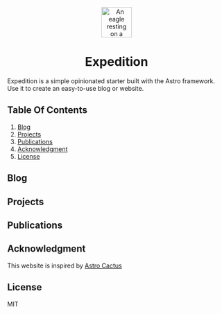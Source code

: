 <div align="center">
  <picture>
    <source media="(prefers-color-scheme: dark)" srcset="./assets/icon-darkgreen.svg">
    <source media="(prefers-color-scheme: light)" srcset="./assets/icon-red.svg">
    <img alt="An eagle resting on a branch. Light: 'Light variant' Dark: 'Dark variant'" src="./icon-teal.svg" width=70>
  </picture>
</div>
<h1 align="center">
  Expedition
</h1>

Expedition is a simple opinionated starter built with the Astro framework. Use it to create an easy-to-use blog or website.

## Table Of Contents

1. [Blog](#blog)
2. [Projects](#projects)
3. [Publications](#publications)
4. [Acknowledgment](#acknowledgment)
5. [License](#license)

## Blog



## Projects



## Publications



## Acknowledgment

This website is inspired by [Astro Cactus](https://github.com/chrismwilliams/astro-theme-cactus)

## License

MIT
